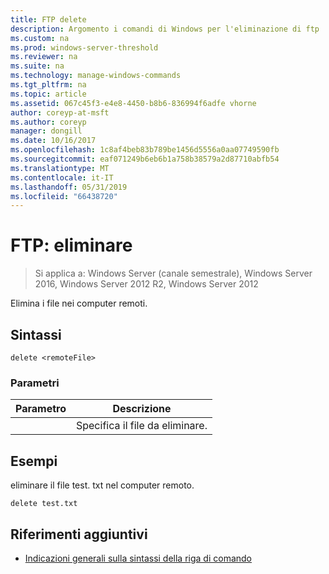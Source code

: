 ```yaml
---
title: FTP delete
description: Argomento i comandi di Windows per l'eliminazione di ftp
ms.custom: na
ms.prod: windows-server-threshold
ms.reviewer: na
ms.suite: na
ms.technology: manage-windows-commands
ms.tgt_pltfrm: na
ms.topic: article
ms.assetid: 067c45f3-e4e8-4450-b8b6-836994f6adfe vhorne
author: coreyp-at-msft
ms.author: coreyp
manager: dongill
ms.date: 10/16/2017
ms.openlocfilehash: 1c8af4beb83b789be1456d5556a0aa07749590fb
ms.sourcegitcommit: eaf071249b6eb6b1a758b38579a2d87710abfb54
ms.translationtype: MT
ms.contentlocale: it-IT
ms.lasthandoff: 05/31/2019
ms.locfileid: "66438720"
---
```

# <a name="ftp-delete"></a>FTP: eliminare

>Si applica a: Windows Server (canale semestrale), Windows Server 2016, Windows Server 2012 R2, Windows Server 2012

Elimina i file nei computer remoti.   
## <a name="syntax"></a>Sintassi  
```  
delete <remoteFile>  
```  
### <a name="parameters"></a>Parametri  

|  Parametro   |          Descrizione          |
|--------------|-------------------------------|
| <remoteFile> | Specifica il file da eliminare. |

## <a name="BKMK_Examples"></a>Esempi  
eliminare il file test. txt nel computer remoto.  
```  
delete test.txt  
```  
## <a name="additional-references"></a>Riferimenti aggiuntivi  
-   [Indicazioni generali sulla sintassi della riga di comando](command-line-syntax-key.md)  
